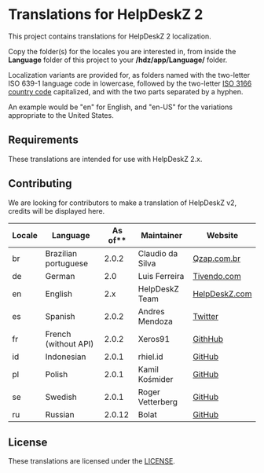 # Translations for HelpDeskZ 2

This project contains translations for HelpDeskZ 2 localization.

Copy the folder(s) for the locales you are interested in, from inside the **Language** folder of
this project to your **/hdz/app/Language/** folder.

Localization variants are provided for, as folders named with the two-letter ISO 639-1 language code in
lowercase, followed by the two-letter [ISO 3166 country code](https://en.wikipedia.org/wiki/ISO_3166-1)
capitalized, and with the two parts separated by a hyphen.

An example would be "en" for English, and "en-US" for the variations appropriate to the United States.

## Requirements

These translations are intended for use with HelpDeskZ 2.x.


## Contributing

We are looking for contributors to make a translation of HelpDeskZ v2, credits will be displayed here.

| Locale | Language             | As of** | Maintainer           | Website
| ------ | -------------------- | ------- | -------------------- | --------------------
| br     | Brazilian portuguese | 2.0.2   | Claudio da Silva     | [Qzap.com.br][br]
| de     | German               | 2.0     | Luis Ferreira        | [Tivendo.com][de]
| en     | English              | 2.x     | HelpDeskZ Team       | [HelpDeskZ.com][site]
| es     | Spanish              | 2.0.2   | Andres Mendoza       | [Twitter][es]
| fr     | French (without API) | 2.0.2   | Xeros91              | [GithHub][fr]
| id     | Indonesian           | 2.0.1   | rhiel.id             | [GitHub][id]
| pl     | Polish               | 2.0.1   | Kamil Kośmider       | [GitHub][pl]
| se     | Swedish              | 2.0.1   | Roger Vetterberg     | [GitHub][se]
| ru     | Russian              | 2.0.12  | Bolat                | [GitHub][ru]

[site]: https://www.helpdeskz.com
[br]: http://qzap.com.br
[de]: https://tivendo.com
[es]: https://twitter.com/ajmsDev
[fr]: https://github.com/Xeros91
[id]: https://github.com/rhiel-id
[pl]: https://github.com/shepard153
[se]: https://github.com/rv545
[ru]: https://github.com/balyam

## License

These translations are licensed under the [LICENSE](LICENSE).
